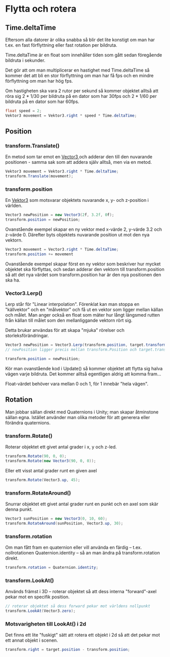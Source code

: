 # Flytta och rotera

## Time.deltaTime

Eftersom alla datorer är olika snabba så blir det lite konstigt om man har t.ex. en fast förflyttning eller fast rotation per bildruta.

Time.deltaTime är en float som innehåller tiden som gått sedan föregående bildruta i sekunder.

Det gör att om man multiplicerar en hastighet med Time.deltaTime så kommer det att bli en stor förflyttning om man har få fps och en mindre förflyttning om man har hög fps.

Om hastigheten ska vara 2 rutor per sekund så kommer objektet alltså att röra sig 2 \* 1/30 per bildruta på en dator som har 30fps och 2 \* 1/60 per bildruta på en dator som har 60fps.

```csharp
float speed = 2;
Vektor3 movement = Vektor3.right * speed * Time.deltaTime;
```

## Position

### transform.Translate()

En metod som tar emot en [Vector3 ](../datatyper-och-synlighet.md#vector3)och adderar den till den nuvarande positionen - samma sak som att addera själv alltså, men via en metod.

```csharp
Vektor3 movement = Vektor3.right * Time.deltaTime;
transform.Translate(movement);
```

### transform.position

En [Vektor3](../datatyper-och-synlighet.md#vector3) som motsvarar objektets nuvarande x, y- och z-position i världen.

```csharp
Vector3 newPosition = new Vector3(2f, 3.2f, 0f);
transform.position = newPosition;
```

Ovanstående exempel skapar en ny vektor med x-värde 2, y-värde 3.2 och z-värde 0. Därefter byts objektets nuvarande position ut mot den nya vektorn.

```csharp
Vector3 movement = Vector3.right * Time.deltaTime;
transform.position += movement
```

Ovanstående exempel skapar först en ny vektor som beskriver hur mycket objektet ska förflyttas, och sedan adderar den vektorn till transform.position så att det nya värdet som transform.position har är den nya positionen den ska ha.

### Vector3.Lerp()

Lerp står för "Linear interpolation". Förenklat kan man stoppa en "källvektor" och en "målvektor" och få ut en vektor som ligger mellan källan och målet. Man anger också en float som mäter hur långt längsmed rutten från källan till målet som den mellanliggande vektorn rört sig.

Detta brukar användas för att skapa "mjuka" rörelser och storleksförändringar.

```csharp
Vector3 newPosition = Vector3.Lerp(transform.position, target.transform.position, 0.5f);
// newPosition ligger precis mellan transform.Position och target.transform.Position.

transform.position = newPosition;
```

Kör man ovanstående kod i Update() så kommer objektet att flytta sig halva vägen varje bildruta. Det kommer alltså egentligen aldrig att komma fram…

Float-värdet behöver vara mellan 0 och 1, för 1 innebär "hela vägen".

## Rotation

Man jobbar sällan direkt med Quaternions i Unity; man skapar åtminstone sällan egna. Istället använder man olika metoder för att generera eller förändra quaternions.

### transform.Rotate()

Roterar objektet ett givet antal grader i x, y och z-led.

```csharp
transform.Rotate(90, 0, 0);
transform.Rotate(new Vector3(90, 0, 0));
```

Eller ett visst antal grader runt en given axel

```csharp
transform.Rotate(Vector3.up, 45);
```

### transform.RotateAround()

Snurrar objektet ett givet antal grader runt en punkt och en axel som skär denna punkt.

```csharp
Vector3 sunPosition = new Vector3(0, 10, 60);
transform.RotateAround(sunPosition, Vector3.up, 30);
```

### transform.rotation

Om man fått fram en quaternion eller vill använda en färdig – t.ex. nollrotationen Quaternion.identity – så an man ändra på transform.rotation direkt.

```csharp
transform.rotation = Quaternion.identity;
```

### transform.LookAt()

Används främst i 3D – roterar objektet så att dess interna "forward"-axel pekar mot en specifik position.

```csharp
// roterar objektet så dess forward pekar mot världens nollpunkt
transform.LookAt(Vector3.zero);
```

### Motsvarigheten till LookAt() i 2d

Det finns ett lite "fuskigt" sätt att rotera ett objekt i 2d så att det pekar mot ett annat objekt i scenen.

```csharp
transform.right = target.position - transform.position;
```
